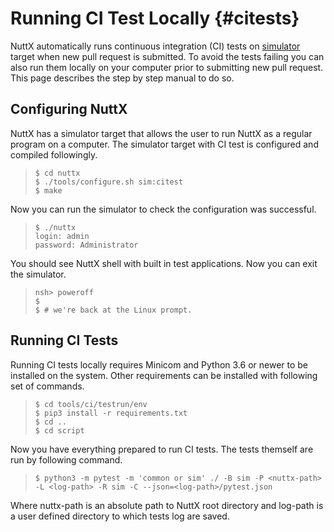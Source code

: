 Running CI Test Locally {#citests}
=======================

NuttX automatically runs continuous integration (CI) tests on
[simulator](https://nuttx.apache.org/docs/latest/guides/simulator.html)
target when new pull request is submitted. To avoid the tests failing
you can also run them locally on your computer prior to submitting new
pull request. This page describes the step by step manual to do so.

Configuring NuttX
-----------------

NuttX has a simulator target that allows the user to run NuttX as a
regular program on a computer. The simulator target with CI test is
configured and compiled followingly.

> ``` {.console}
> $ cd nuttx
> $ ./tools/configure.sh sim:citest
> $ make
> ```

Now you can run the simulator to check the configuration was successful.

> ``` {.console}
> $ ./nuttx
> login: admin
> password: Administrator
> ```

You should see NuttX shell with built in test applications. Now you can
exit the simulator.

> ``` {.console}
> nsh> poweroff
> $
> $ # we're back at the Linux prompt.
> ```

Running CI Tests
----------------

Running CI tests locally requires Minicom and Python 3.6 or newer to be
installed on the system. Other requirements can be installed with
following set of commands.

> ``` {.console}
> $ cd tools/ci/testrun/env
> $ pip3 install -r requirements.txt
> $ cd ..
> $ cd script
> ```

Now you have everything prepared to run CI tests. The tests themself are
run by following command.

> ``` {.console}
> $ python3 -m pytest -m 'common or sim' ./ -B sim -P <nuttx-path> -L <log-path> -R sim -C --json=<log-path>/pytest.json
> ```

Where nuttx-path is an absolute path to NuttX root directory and
log-path is a user defined directory to which tests log are saved.
